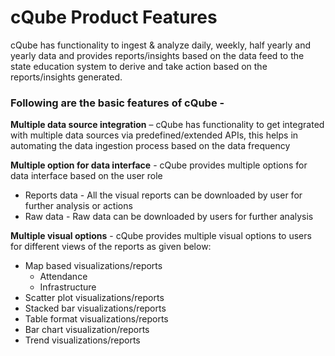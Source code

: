 # cQube Product Features

cQube has functionality to ingest & analyze daily, weekly, half yearly and yearly data  and provides reports/insights based on the data feed to the state education system to derive and take action based on the reports/insights generated.

### Following are the basic features of cQube -

**Multiple data source integration** – cQube has functionality to get integrated with multiple data sources via predefined/extended APIs, this helps in automating the data ingestion process based on the data frequency

**Multiple option for data interface** - cQube provides multiple options for data interface based on the user role

* Reports data - All the visual reports can be downloaded by user for further analysis or actions
* Raw data - Raw data can be downloaded by users for further analysis

**Multiple visual options** - cQube provides multiple visual options to users for different views of the reports as given below:

* Map based visualizations/reports
  * Attendance 
  * Infrastructure
* Scatter plot visualizations/reports
* Stacked bar visualizations/reports
* Table format visualizations/reports
* Bar chart visualization/reports
* Trend visualizations/reports




